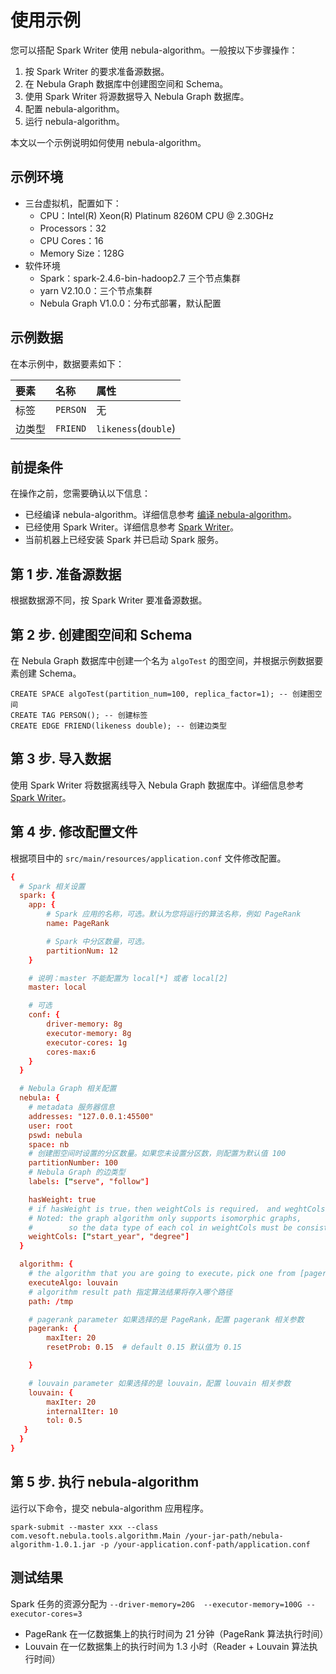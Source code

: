 # 使用示例

您可以搭配 Spark Writer 使用 nebula-algorithm。一般按以下步骤操作：

1. 按 Spark Writer 的要求准备源数据。
2. 在 Nebula Graph 数据库中创建图空间和 Schema。
3. 使用 Spark Writer 将源数据导入 Nebula Graph 数据库。
4. 配置 nebula-algorithm。
5. 运行 nebula-algorithm。

本文以一个示例说明如何使用 nebula-algorithm。

## 示例环境

- 三台虚拟机，配置如下：
   - CPU：Intel(R) Xeon(R) Platinum 8260M CPU @ 2.30GHz
   - Processors：32
   - CPU Cores：16
   - Memory Size：128G
- 软件环境
   - Spark：spark-2.4.6-bin-hadoop2.7 三个节点集群
   - yarn V2.10.0：三个节点集群
   - Nebula Graph V1.0.0：分布式部署，默认配置
  
## 示例数据

在本示例中，数据要素如下：

| 要素  |  名称 | 属性  |
| :--   | :--   | :--   |
| 标签  | `PERSON`  | 无  |
| 边类型  | `FRIEND`  | `likeness`(`double`)  |

## 前提条件

在操作之前，您需要确认以下信息：

- 已经编译 nebula-algorithm。详细信息参考 [编译 nebula-algorithm](na-ug-compile.md)。
- 已经使用 Spark Writer。详细信息参考 [Spark Writer](https://docs.nebula-graph.com.cn/manual-CN/3.build-develop-and-administration/5.storage-service-administration/data-import/spark-writer/ "点击前往 Nebula Graph 网站")。
- 当前机器上已经安装 Spark 并已启动 Spark 服务。

## 第 1 步. 准备源数据

根据数据源不同，按 Spark Writer 要准备源数据。

## 第 2 步. 创建图空间和 Schema

在 Nebula Graph 数据库中创建一个名为 `algoTest` 的图空间，并根据示例数据要素创建 Schema。

  ```nGQL
  CREATE SPACE algoTest(partition_num=100, replica_factor=1); -- 创建图空间
  CREATE TAG PERSON(); -- 创建标签
  CREATE EDGE FRIEND(likeness double); -- 创建边类型
  ```

## 第 3 步. 导入数据

使用 Spark Writer 将数据离线导入 Nebula Graph 数据库中。详细信息参考 [Spark Writer](https://docs.nebula-graph.com.cn/manual-CN/3.build-develop-and-administration/5.storage-service-administration/data-import/spark-writer/ "点击前往 Nebula Graph 网站")。

## 第 4 步. 修改配置文件

根据项目中的 `src/main/resources/application.conf` 文件修改配置。

```conf
{
  # Spark 相关设置
  spark: {
    app: {
        # Spark 应用的名称，可选。默认为您将运行的算法名称，例如 PageRank
        name: PageRank

        # Spark 中分区数量，可选。
        partitionNum: 12
    }

    # 说明：master 不能配置为 local[*] 或者 local[2]
    master: local

    # 可选
    conf: {
        driver-memory: 8g
        executor-memory: 8g
        executor-cores: 1g
        cores-max:6
    }
  }

  # Nebula Graph 相关配置
  nebula: {
    # metadata 服务器信息
    addresses: "127.0.0.1:45500"
    user: root
    pswd: nebula
    space: nb
    # 创建图空间时设置的分区数量。如果您未设置分区数，则配置为默认值 100
    partitionNumber: 100
    # Nebula Graph 的边类型
    labels: ["serve", "follow"]

    hasWeight: true
    # if hasWeight is true，then weightCols is required， and weghtCols' order must be corresponding with labels.如果 hasWeight 配置为 true，则 weightCols 是必需的，而且 weightCols 的顺序必须与标签的顺序相同？
    # Noted: the graph algorithm only supports isomorphic graphs,
    #        so the data type of each col in weightCols must be consistent and all numeric types. 说明：这个图算法(是指 PageRank?) 仅支持同构图，所以，weightCols 中列出的属性的数据类型必须保持一致而且均为数字类型？
    weightCols: ["start_year", "degree"]
  }

  algorithm: {
    # the algorithm that you are going to execute，pick one from [pagerank, louvain]即将执行的算法，可以配置为 pagerank 或 louvain
    executeAlgo: louvain
    # algorithm result path 指定算法结果将存入哪个路径
    path: /tmp

    # pagerank parameter 如果选择的是 PageRank，配置 pagerank 相关参数
    pagerank: {
        maxIter: 20
        resetProb: 0.15  # default 0.15 默认值为 0.15

    }

    # louvain parameter 如果选择的是 louvain，配置 louvain 相关参数
    louvain: {
        maxIter: 20
        internalIter: 10
        tol: 0.5
   }
  }
}
```

## 第 5 步. 执行 nebula-algorithm

运行以下命令，提交 nebula-algorithm 应用程序。

```shell
spark-submit --master xxx --class com.vesoft.nebula.tools.algorithm.Main /your-jar-path/nebula-algorithm-1.0.1.jar -p /your-application.conf-path/application.conf
```
<!--这里的 xxx 是啥？master 的配置?-->

## 测试结果

Spark 任务的资源分配为 `--driver-memory=20G  --executor-memory=100G --executor-cores=3`<!--如果按这个配置才能得到下面这个时间？-->

- PageRank 在一亿数据集上的执行时间为 21 分钟（PageRank 算法执行时间）
- Louvain 在一亿数据集上的执行时间为 1.3 小时（Reader + Louvain 算法执行时间）<!--这里的 Reader 是指 Spark-connector Reader?-->
